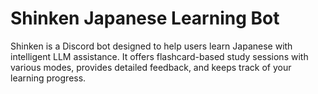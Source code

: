 # Shinken Japanese Learning Bot

Shinken is a Discord bot designed to help users learn Japanese with intelligent LLM assistance. It offers flashcard-based study sessions with various modes, provides detailed feedback, and keeps track of your learning progress.
